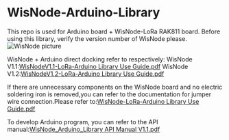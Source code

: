 # WisNode-Arduino-Library
This repo is used for Arduino board + WisNode-LoRa RAK811 board.
Before using this library, verify the version number of WisNode please.
![WisNode picture](https://github.com/RAKWireless/WisNode-Arduino-Library/blob/master/Documents%20and%20tools/WisNodeV1.1%26V1.2.png)

WisNode + Arduino direct docking  refer to  respectively:
WisNode V1.1:[WisNodeV1.1-LoRa-Arduino Library Use Guide.pdf](https://github.com/RAKWireless/WisNode-Arduino-Library/blob/master/WisNodeV1.1%20Arduino%20Library/WisNodeV1.1-LoRa-Arduino%20Library%20Use%20Guide.pdf)
WisNode V1.2:[WisNodeV1.2-LoRa-Arduino Library Use Guide.pdf](https://github.com/RAKWireless/WisNode-Arduino-Library/blob/master/WisNodeV1.2%20Arduino%20Library/WisNodeV1.2-LoRa-Arduino%20Library%20Use%20Guide.pdf)


If there are unnecessary components on the WisNode board and no electric soldering iron is removed,you can refer to the documentation for jumper wire connection.Please refer to:[WisNode-LoRa-Arduino Library Use Guide.pdf](https://github.com/RAKWireless/WisNode-Arduino-Library/blob/master/WisNode-LoRa-Arduino%20Library%20Use%20Guide.pdf)

To develop Arduino program, you can refer to the API manual:[WisNode_Arduino_Library API Manual V1.1.pdf](https://github.com/RAKWireless/WisNode-Arduino-Library/blob/master/WisNode_Arduino_Library%20API%20Manual%20V1.1.pdf)